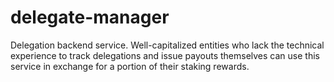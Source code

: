 # delegate-manager

Delegation backend service.
Well-capitalized entities who lack the technical experience to track delegations and issue payouts
themselves can use this service in exchange for a portion of their staking rewards.
